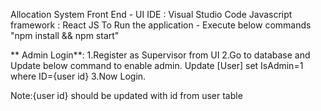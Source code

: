 Allocation System
Front End - UI
IDE : Visual Studio Code
Javascript framework : React JS
To Run the application - Execute below commands
"npm install && npm start"

** Admin Login**:
1.Register as Supervisor from UI 
2.Go to database and Update below command to enable admin.
    Update [User] set IsAdmin=1 where ID={user id} 
3.Now Login.

Note:{user id} should be updated with id from user table